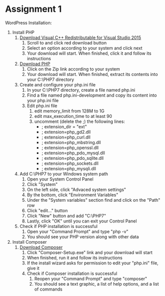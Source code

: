 # Assignment 1

WordPress Installation:
1. Install PHP
    1. [Download Visual C++ Redistributable for Visual Studio 2015](https://www.microsoft.com/en-us/download/details.aspx?id=48145)
        1. Scroll to and click red download button
        2. Select an option according to your system and click next
        3. Your download will start. When finished, click it and follow its instructions
    2. [Download PHP](https://windows.php.net/download/)
        1. Click on the Zip link according to your system
        2. Your download will start. When finished, extract its contents into your C:\PHP7 directory
    3. Create and configure your php.ini file
        1. In your C:\PHP7 directory, create a file named php.ini
        2. Find a file named php.ini-development and copy its content into your php.ini file
        3. Edit php.ini file
            1. edit memory_limit from 128M to 1G
            2. edit max_execution_time to at least 90
            3. uncomment (delete the ;) the following lines:
                - ; extension_dir = "ext"
                - ; extension=php_gd2.dll
                - ; extension=php_curl.dll
                - ; extension=php_mbstring.dll
                - ; extension=php_openssl.dll
                - ; extension=php_pdo_mysql.dll
                - ; extension=php_pdo_sqlite.dll
                - ; extension=php_sockets.dll
                - ; extension=php_mysqli.dll
    4. Add C:\PHP7 to your Windows system path
        1. Open your System Control Panel
        2. Click "System"
        3. On the left side, click "Advaced system settings"
        4. By the bottom, click "Environment Variables"
        5. Under the "System variables" section find and click on the "Path" row
        6. Click "edit..." button
        7. Click "New" button and add "C:\PHP7"
        8. Lastly, click "OK" until you can exit your Control Panel
    5. Check if PHP installation is successful
        1. Open your "Command Prompt" and type "php -v"
        2. You should see your PHP version along with other data
2. Install Composer
    1. [Download Composer](https://getcomposer.org/download/)
        1. Click "Composer-Setup.exe" link and your download will start
        2. When finished, run it and follow its instructions
        3. If the install wizard asks for permission to edit your "php.ini" file, give it
        4. Check if Composer installation is successful
            1. Reopen your "Command Prompt" and type "composer"
            2. You should see a text graphic, a list of help options, and a list of commands